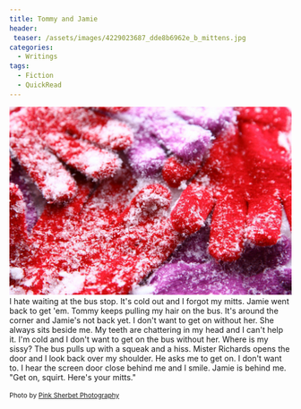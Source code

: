 ```yaml
---
title: Tommy and Jamie
header:
 teaser: /assets/images/4229023687_dde8b6962e_b_mittens.jpg
categories:
  - Writings
tags:
  - Fiction
  - QuickRead
---
```

<img src="/assets/images/4229023687_dde8b6962e_b_mittens.jpg">I hate waiting at the bus stop. It's cold out and I forgot my mitts. Jamie went back to get 'em. Tommy keeps pulling my hair on the bus. It's around the corner and Jamie's not back yet. I don't want to get on without her. She always sits beside me. My teeth are chattering in my head and I can't help it. I'm cold and I don't want to get on the bus without her. Where is my sissy? The bus pulls up with a squeak and a hiss. Mister Richards opens the door and I look back over my shoulder. He asks me to get on. I don't want to. I hear the screen door close behind me and I smile. Jamie is behind me. "Get on, squirt. Here's your mitts."

<small>Photo by <a href="http://www.flickr.com/photos/40645538@N00/4229023687">Pink Sherbet Photography</a></small>